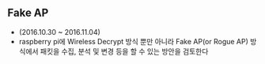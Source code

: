 ## Fake AP
 * (2016.10.30 ~ 2016.11.04)
 * raspberry pi에 Wireless Decrypt 방식 뿐만 아니라 Fake AP(or Rogue AP) 방식에서 패킷을 수집, 분석 및 변경 등을 할 수 있는 방안을 검토한다